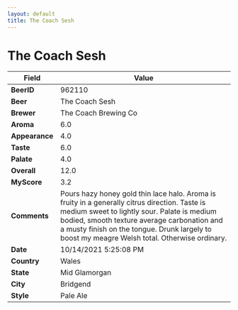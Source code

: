 ```yaml
---
layout: default
title: The Coach Sesh
---
```


# The Coach Sesh

| Field         | Value     |
|---------------|-----------|
| **BeerID** | 962110 |
| **Beer** | The Coach Sesh |
| **Brewer** | The Coach Brewing Co |
| **Aroma** | 6.0 |
| **Appearance** | 4.0 |
| **Taste** | 6.0 |
| **Palate** | 4.0 |
| **Overall** | 12.0 |
| **MyScore** | 3.2 |
| **Comments** | Pours hazy honey gold thin lace halo. Aroma is fruity in a generally citrus direction. Taste is medium sweet to lightly sour. Palate is medium bodied, smooth texture average carbonation and a musty finish on the tongue. Drunk largely to boost my meagre Welsh total. Otherwise ordinary. |
| **Date** | 10/14/2021 5:25:08 PM |
| **Country** | Wales |
| **State** | Mid Glamorgan |
| **City** | Bridgend |
| **Style** | Pale Ale |
